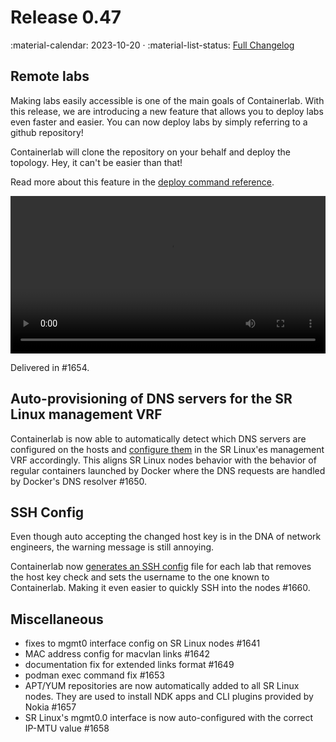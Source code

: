# Release 0.47

:material-calendar: 2023-10-20 · :material-list-status: [Full Changelog](https://github.com/srl-labs/containerlab/releases)

## Remote labs

Making labs easily accessible is one of the main goals of Containerlab. With this release, we are introducing a new feature that allows you to deploy labs even faster and easier. You can now deploy labs by simply referring to a github repository!

Containerlab will clone the repository on your behalf and deploy the topology. Hey, it can't be easier than that!

Read more about this feature in the [deploy command reference](../cmd/deploy.md#remote-topology-files).

<video width="100%" controls>
  <source src="https://gitlab.com/rdodin/pics/-/wikis/uploads/5f0a7579f85c7d6af1fe05c254f42bb5/remote-labs2.mp4" type="video/mp4">
</video>

Delivered in #1654.

## Auto-provisioning of DNS servers for the SR Linux management VRF

Containerlab is now able to automatically detect which DNS servers are configured on the hosts and [configure them](../manual/kinds/srl.md#dns-configuration) in the SR Linux'es management VRF accordingly. This aligns SR Linux nodes behavior with the behavior of regular containers launched by Docker where the DNS requests are handled by Docker's DNS resolver #1650.

## SSH Config

Even though auto accepting the changed host key is in the DNA of network engineers, the warning message is still annoying.

Containerlab now [generates an SSH config](../manual/inventory.md#ssh-config) file for each lab that removes the host key check and sets the username to the one known to Containerlab. Making it even easier to quickly SSH into the nodes #1660.

## Miscellaneous

* fixes to mgmt0 interface config on SR Linux nodes #1641
* MAC address config for macvlan links #1642
* documentation fix for extended links format #1649
* podman exec command fix #1653
* APT/YUM repositories are now automatically added to all SR Linux nodes. They are used to install NDK apps and CLI plugins provided by Nokia #1657
* SR Linux's mgmt0.0 interface is now auto-configured with the correct IP-MTU value #1658
